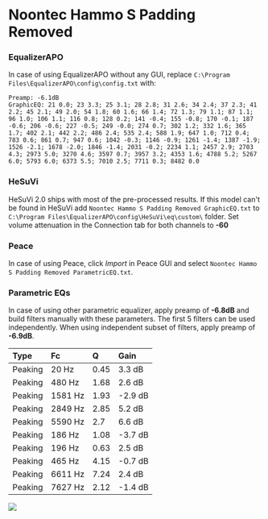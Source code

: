 # Noontec Hammo S Padding Removed

### EqualizerAPO
In case of using EqualizerAPO without any GUI, replace `C:\Program Files\EqualizerAPO\config\config.txt`
with:
```
Preamp: -6.1dB
GraphicEQ: 21 0.0; 23 3.3; 25 3.1; 28 2.8; 31 2.6; 34 2.4; 37 2.3; 41 2.2; 45 2.1; 49 2.0; 54 1.8; 60 1.6; 66 1.4; 72 1.3; 79 1.1; 87 1.1; 96 1.0; 106 1.1; 116 0.8; 128 0.2; 141 -0.4; 155 -0.8; 170 -0.1; 187 -0.6; 206 -0.6; 227 -0.5; 249 -0.0; 274 0.7; 302 1.2; 332 1.6; 365 1.7; 402 2.1; 442 2.2; 486 2.4; 535 2.4; 588 1.9; 647 1.0; 712 0.4; 783 0.6; 861 0.7; 947 0.6; 1042 -0.3; 1146 -0.9; 1261 -1.4; 1387 -1.9; 1526 -2.1; 1678 -2.0; 1846 -1.4; 2031 -0.2; 2234 1.1; 2457 2.9; 2703 4.3; 2973 5.0; 3270 4.6; 3597 0.7; 3957 3.2; 4353 1.6; 4788 5.2; 5267 6.0; 5793 6.0; 6373 5.5; 7010 2.5; 7711 0.3; 8482 0.0
```

### HeSuVi
HeSuVi 2.0 ships with most of the pre-processed results. If this model can't be found in HeSuVi add
`Noontec Hammo S Padding Removed GraphicEQ.txt` to `C:\Program Files\EqualizerAPO\config\HeSuVi\eq\custom\` folder.
Set volume attenuation in the Connection tab for both channels to **-60**

### Peace
In case of using Peace, click *Import* in Peace GUI and select `Noontec Hammo S Padding Removed ParametricEQ.txt`.

### Parametric EQs
In case of using other parametric equalizer, apply preamp of **-6.8dB** and build filters manually
with these parameters. The first 5 filters can be used independently.
When using independent subset of filters, apply preamp of **-6.9dB**.

| Type    | Fc      |    Q | Gain    |
|:--------|:--------|:-----|:--------|
| Peaking | 20 Hz   | 0.45 | 3.3 dB  |
| Peaking | 480 Hz  | 1.68 | 2.6 dB  |
| Peaking | 1581 Hz | 1.93 | -2.9 dB |
| Peaking | 2849 Hz | 2.85 | 5.2 dB  |
| Peaking | 5590 Hz | 2.7  | 6.6 dB  |
| Peaking | 186 Hz  | 1.08 | -3.7 dB |
| Peaking | 196 Hz  | 0.63 | 2.5 dB  |
| Peaking | 465 Hz  | 4.15 | -0.7 dB |
| Peaking | 6611 Hz | 7.24 | 2.4 dB  |
| Peaking | 7627 Hz | 2.12 | -1.4 dB |

![](https://raw.githubusercontent.com/jaakkopasanen/AutoEq/master/results/innerfidelity/sbaf-serious/Noontec%20Hammo%20S%20Padding%20Removed/Noontec%20Hammo%20S%20Padding%20Removed.png)
